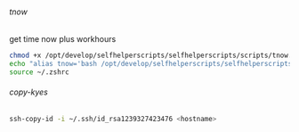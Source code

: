 ###### tnow

get time now plus workhours

```bash
chmod +x /opt/develop/selfhelperscripts/selfhelperscripts/scripts/tnow.sh
echo "alias tnow='bash /opt/develop/selfhelperscripts/selfhelperscripts/scripts/tnow.sh'" >> ~/.zshrc
source ~/.zshrc

```

###### copy-kyes

```bash
ssh-copy-id -i ~/.ssh/id_rsa1239327423476 <hostname>
```